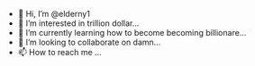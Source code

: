 - 👋 Hi, I’m @elderny1
- 👀 I’m interested in trillion dollar...
- 🌱 I’m currently learning how to become becoming billionare...
- 💞️ I’m looking to collaborate on damn...
- 📫 How to reach me ...

<!---
elderny/elderny is a ✨ special ✨ repository because its `README.md` (this file) appears on your GitHub profile.
You can click the Preview link to take a look at your changes.
--->
